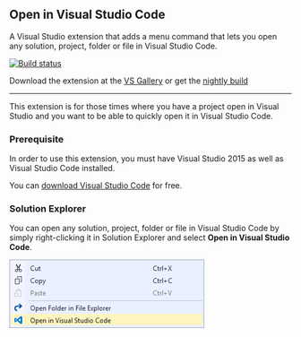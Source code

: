 ## Open in Visual Studio Code
A Visual Studio extension that adds a menu command that
lets you open any solution, project, folder or file in
Visual Studio Code.

[![Build status](https://ci.appveyor.com/api/projects/status/hdd4uqjdqpq0f6lf?svg=true)](https://ci.appveyor.com/project/madskristensen/openinvscode)

Download the extension at the
[VS Gallery](https://visualstudiogallery.msdn.microsoft.com/33f6f3fd-68e8-4783-b934-ece91a08d265)
or get the
[nightly build](http://vsixgallery.com/extension/e99dde0e-e023-410d-bc5d-3f76db71e3f0/)

------------------------------------

This extension is for those times where you have a project
open in Visual Studio and you want to be able to quickly
open it in Visual Studio Code.

### Prerequisite
In order to use this extension, you must have Visual
Studio 2015 as well as Visual Studio Code installed.

You can
[download Visual Studio Code](https://code.visualstudio.com/)
for free.

### Solution Explorer
You can open any solution, project, folder or file in
Visual Studio Code by simply right-clicking it in Solution
Explorer and select
**Open in Visual Studio Code**.

![Context menu](art/context-menu.png)